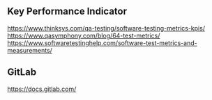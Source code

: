 Key Performance Indicator
---
https://www.thinksys.com/qa-testing/software-testing-metrics-kpis/  
https://www.qasymphony.com/blog/64-test-metrics/  
https://www.softwaretestinghelp.com/software-test-metrics-and-measurements/  

GitLab
---
https://docs.gitlab.com/  
